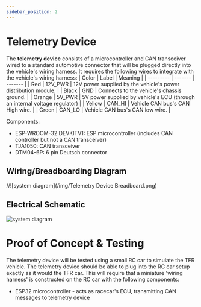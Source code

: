 ```yaml
---
sidebar_position: 2
---
```

# Telemetry Device

The **telemetry device** consists of a microcontroller and CAN transceiver wired to a standard automotive connector that will be plugged directly into the vehicle's wiring harness. It requires the following wires to integrate with the vehicle's wiring harness:
| Color     |  Label    |  Meaning  |
| --------- | -------   | -------   |
| Red       | 12V_PWR   | 12V power supplied by the vehicle's power distribution module. |
| Black     | GND       | Connects to the vehicle's chassis ground. |
| Orange    | 5V_PWR    | 5V power supplied by vehicle's ECU (through an internal voltage regulator) |
| Yellow    | CAN_HI    | Vehicle CAN bus's CAN High wire.  |
| Green     | CAN_LO    | Vehicle CAN bus's CAN low wire.   |

Components:
* ESP-WROOM-32 DEVKITV1: ESP microcontroller (includes CAN controller but not a CAN transceiver)
* TJA1050: CAN transceiver
* DTM04-6P: 6 pin Deutsch connector

## Wiring/Breadboarding Diagram
//![system diagram](/img/Telemetry Device Breadboard.png) 

## Electrical Schematic
![system diagram](/img/Schematic_RCT-Wiring-Diagram_2024-09-28.svg) 

# Proof of Concept & Testing
The telemetry device will be tested using a small RC car to simulate the TFR vehicle. The telemetry device should be able to plug into the RC car setup exactly as it would the TFR car. This will require that a miniature 'wiring harness' is constructed on the RC car with the following components:
* ESP32 microcontroller - acts as racecar's ECU, transmitting CAN messages to telemetry device

